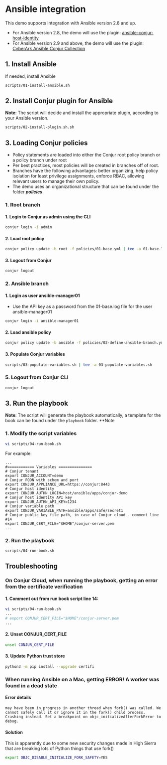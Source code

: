 # Ansible integration
This demo supports integration with Ansible version 2.8 and up.

- For Ansible version 2.8, the demo will use the plugin: [ansible-conjur-host-identity](https://github.com/cyberark/ansible-conjur-host-identity)
- For Ansible version 2.9 and above, the demo will use the plugin: [CyberArk Ansible Conjur Collection](https://galaxy.ansible.com/cyberark/conjur)

## 1. Install Ansible
If needed, install Ansible
```bash
scripts/01-install-ansible﻿.sh
```
## 2. Install Conjur plugin for Ansible
**Note**: The script will decide and install the appropriate plugin, according to your Ansible version.
```bash
scripts/02-install-plugin.sh.sh
```
## 3. Loading Conjur policies
- Policy statements are loaded into either the Conjur root policy branch or a policy branch under root
- Per best practices, most policies will be created in branches off of root. 
- Branches have the following advantages: better organizing, help policy isolation for least privilege assignments, enforce RBAC, allowing relevant users to manage their own policy.
- The demo uses an organizational structure that can be found under the folder ***policies***.
### 1. Root branch
#### 1. Login to Conjur as admin using the CLI
```bash
conjur login -i admin
```
#### 2. Load root policy
```bash
conjur policy update -b root -f policies/01-base.yml | tee -a 01-base.log
```
#### 3. Logout from Conjur
```Bash
conjur logout
```
### 2. Ansible branch
#### 1. Login as user ansible-manager01
- Use the API key as a password from the 01-base.log file for the user ansible-manager01
```bash
conjur login -i ansible-manager01
```
#### 2. Load ansible policy
```bash
conjur policy update -b ansible -f policies/02-define-ansible-branch.yml | tee -a 02-define-ansible-branch.log
```
#### 3. Populate Conjur variables
```Bash
scripts/03-populate-variables.sh | tee -a 03-populate-variables.sh
```
### 5. Logout from Conjur CLI
```Bash
conjur logout
```
## 3. Run the playbook
**Note**: The script will generate the playbook automatically, a template for the book can be found under the ``playbook`` folder.
**Note
### 1. Modify the script variables
```bash
vi scripts/04-run-book.sh
```
For example:
```properties
...
#============ Variables ===============
# Conjur tenant
export CONJUR_ACCOUNT=demo
# Conjur FQDN with schem and port
export CONJUR_APPLIANCE_URL=https://conjur:8443
# Conjur host identity
export CONJUR_AUTHN_LOGIN=host/ansible/apps/conjur-demo
# Conjur host identity API key
export CONJUR_AUTHN_API_KEY=1234
# Conjur variable path
export CONJUR_VARIABLE_PATH=ansible/apps/safe/secret1
# Conjur public key file path, in case of Conjur cloud - comment line #14
export CONJUR_CERT_FILE="$HOME"/conjur-server.pem
...
```
### 2. Run the playbook
```bash
scripts/04-run-book.sh
```
## Troubleshooting
### On Conjur Cloud, when running the playbook, getting an error from the certificate verification 
#### 1. Comment out from  run book script line 14:
```bash
vi scripts/04-run-book.sh
...
# export CONJUR_CERT_FILE="$HOME"/conjur-server.pem
...
```
#### 2. Unset CONJUR_CERT_FILE
```bash
unset CONJUR_CERT_FILE
```
#### 3. Update Python trust store
```bash
python3 -m pip install --upgrade certifi
```
### When running Ansible on a Mac, getting ERROR! A worker was found in a dead state
#### Error details
```
may have been in progress in another thread when fork() was called. We cannot safely call it or ignore it in the fork() child process. Crashing instead. Set a breakpoint on objc_initializeAfterForkError to debug.
```
#### Solution
This is apparently due to some new security changes made in High Sierra that are breaking lots of Python things that use fork()
```bash
export OBJC_DISABLE_INITIALIZE_FORK_SAFETY=YES
```
